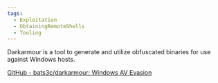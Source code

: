 ```yaml
---
tags:
  - Exploitation
  - ObtainingRemoteShells
  - Tooling
---
```

Darkarmour is a tool to generate and utilize obfuscated binaries for use against Windows hosts.

[GitHub - bats3c/darkarmour: Windows AV Evasion](https://github.com/bats3c/darkarmour)